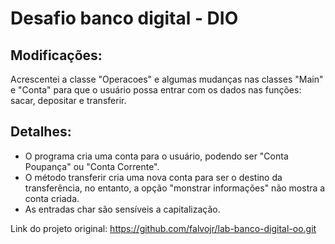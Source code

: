 # Desafio banco digital - DIO

## Modificações:

Acrescentei a classe "Operacoes" e algumas mudanças nas classes "Main" e "Conta" para que o usuário possa entrar com os dados nas funções: sacar, depositar e transferir.

## Detalhes: 

- O programa cria uma conta para o usuário, podendo ser "Conta Poupança" ou "Conta Corrente". 
- O método transferir cria uma nova conta para ser o destino da transferência, no entanto, a opção "monstrar informações" não mostra a conta criada. 
- As entradas char são sensíveis a capitalização.

Link do projeto original: https://github.com/falvojr/lab-banco-digital-oo.git

 
